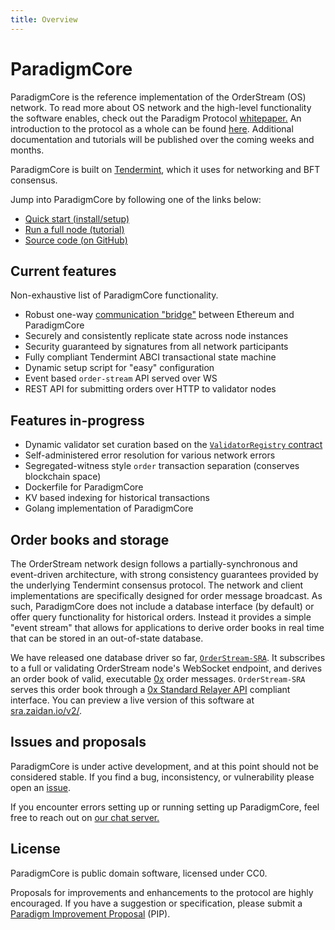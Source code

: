 ```yaml
---
title: Overview
---
```


# ParadigmCore

ParadigmCore is the reference implementation of the OrderStream (OS) network. To read more about OS network and the high-level functionality the software enables, check out the Paradigm Protocol [whitepaper.](https://paradigm.market/whitepaper) An introduction to the protocol as a whole can be found [here](/overview/). Additional documentation and tutorials will be published over the coming weeks and months.

ParadigmCore is built on [Tendermint](https://tendermint.com/), which it uses for networking and BFT consensus.

Jump into ParadigmCore by following one of the links below:
- [Quick start (install/setup)](./install.md)
- [Run a full node (tutorial)](./tutorial.md)
- [Source code (on GitHub)](https://github.com/ParadigmFoundation/ParadigmCore)

## Current features

Non-exhaustive list of ParadigmCore functionality.

- Robust one-way [communication "bridge"](https://github.com/ParadigmFoundation/ParadigmCore/blob/master/spec/ethereum-peg-spec.md) between Ethereum and ParadigmCore
- Securely and consistently replicate state across node instances
- Security guaranteed by signatures from all network participants
- Fully compliant Tendermint ABCI transactional state machine
- Dynamic setup script for "easy" configuration
- Event based `order-stream` API served over WS
- REST API for submitting orders over HTTP to validator nodes

## Features in-progress

- Dynamic validator set curation based on the [`ValidatorRegistry` contract](https://github.com/ParadigmFoundation/ParadigmContracts/blob/master/internal)
- Self-administered error resolution for various network errors
- Segregated-witness style `order` transaction separation (conserves blockchain space)
- Dockerfile for ParadigmCore
- KV based indexing for historical transactions
- Golang implementation of ParadigmCore

## Order books and storage
The OrderStream network design follows a partially-synchronous and event-driven architecture, with strong consistency guarantees provided by the underlying Tendermint consensus protocol. The network and client implementations are specifically designed for order message broadcast. As such, ParadigmCore does not include a database interface (by default) or offer query functionality for historical orders. Instead it provides a simple "event stream" that allows for applications to derive order books in real time that can be stored in an out-of-state database.

We have released one database driver so far, [`OrderStream-SRA`](https://github.com/ParadigmFoundation/OrderStream-SRA). It subscribes to a full or validating OrderStream node's WebSocket endpoint, and derives an order book of valid, executable [0x](https://0x.org) order messages. `OrderStream-SRA` serves this order book through a [0x Standard Relayer API](https://github.com/0xProject/standard-relayer-api) compliant interface. You can preview a live version of this software at [sra.zaidan.io/v2/](https://sra.zaidan.io/v2/). 

## Issues and proposals
ParadigmCore is under active development, and at this point should not be considered stable. If you find a bug, inconsistency, or vulnerability please open an [issue](https://github.com/paradigmfoundation/paradigmcore/issues).

If you encounter errors setting up or running setting up ParadigmCore, feel free to reach out on [our chat server.](https://chat.paradigm.market/)

## License

ParadigmCore is public domain software, licensed under CC0.

Proposals for improvements and enhancements to the protocol are highly encouraged. If you have a suggestion or specification, please submit a [Paradigm Improvement Proposal](https://github.com/paradigmfoundation/pips) (PIP). 